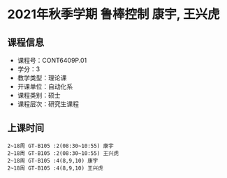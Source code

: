 # 2021年秋季学期 鲁棒控制 康宇, 王兴虎






## 课程信息

- 课程号：CONT6409P.01
- 学分：3
- 教学类型：理论课
- 开课单位：自动化系
- 课程类别：硕士
- 课程层次：研究生课程

## 上课时间

```
2~18周 GT-B105 :2(08:30~10:55) 康宇
2~18周 GT-B105 :2(08:30~10:55) 王兴虎
2~18周 GT-B105 :4(8,9,10) 康宇
2~18周 GT-B105 :4(8,9,10) 王兴虎
```

